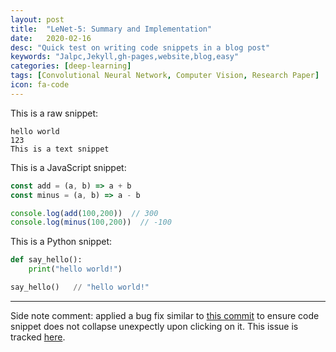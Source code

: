 ```yaml
---
layout: post
title:  "LeNet-5: Summary and Implementation"
date:   2020-02-16
desc: "Quick test on writing code snippets in a blog post"
keywords: "Jalpc,Jekyll,gh-pages,website,blog,easy"
categories: [deep-learning]
tags: [Convolutional Neural Network, Computer Vision, Research Paper]
icon: fa-code
---
```


This is a raw snippet:

```
hello world
123
This is a text snippet
```


This is a JavaScript snippet:

```js
const add = (a, b) => a + b
const minus = (a, b) => a - b

console.log(add(100,200))  // 300
console.log(minus(100,200))  // -100
```


This is a Python snippet:

```python
def say_hello():
    print("hello world!")

say_hello()   // "hello world!"
```
<script src="https://gist.github.com/sphird/4c1fd6a4b5dce2e3b9a806b498a478c7.js" width="75%" height="20%"></script>
---

Side note comment: applied a bug fix similar to [this commit](https://github.com/Atlas7/atlas7.github.io/commit/6659f4a47f6ec66987adb0f683a9c6f3842252ae#diff-818954a41dbfb01af70050a459c603b9) to ensure code snippet does not collapse unexpectly upon clicking on it. This issue is tracked [here](https://github.com/jarrekk/Jalpc/issues/97).